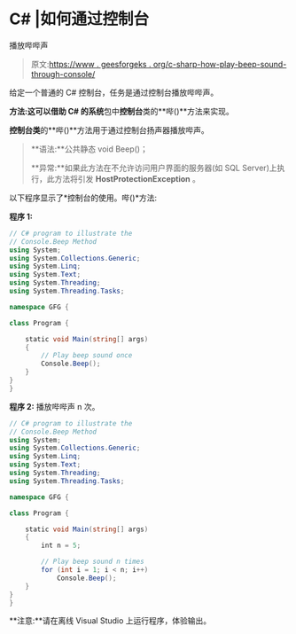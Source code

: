 # C# |如何通过控制台

播放哔哔声

> 原文:[https://www . geesforgeks . org/c-sharp-how-play-beep-sound-through-console/](https://www.geeksforgeeks.org/c-sharp-how-to-play-beep-sound-through-console/)

给定一个普通的 C# 控制台，任务是通过控制台播放哔哔声。

**方法:**这可以借助 C# 的**系统**包中**控制台**类的**哔()**方法来实现。

**控制台类**的**哔()**方法用于通过控制台扬声器播放哔声。

> **语法:**公共静态 void Beep()；
> 
> **异常:**如果此方法在不允许访问用户界面的服务器(如 SQL Server)上执行，此方法将引发 **HostProtectionException** 。

以下程序显示了*控制台的使用。哔()*方法:

**程序 1:**

```cs
// C# program to illustrate the
// Console.Beep Method
using System;
using System.Collections.Generic;
using System.Linq;
using System.Text;
using System.Threading;
using System.Threading.Tasks;

namespace GFG {

class Program {

    static void Main(string[] args)
    {
        // Play beep sound once
        Console.Beep();
    }
}
}
```

**程序 2:** 播放哔哔声 n 次。

```cs
// C# program to illustrate the
// Console.Beep Method
using System;
using System.Collections.Generic;
using System.Linq;
using System.Text;
using System.Threading;
using System.Threading.Tasks;

namespace GFG {

class Program {

    static void Main(string[] args)
    {
        int n = 5;

        // Play beep sound n times
        for (int i = 1; i < n; i++)
            Console.Beep();
    }
}
}
```

**注意:**请在离线 Visual Studio 上运行程序，体验输出。